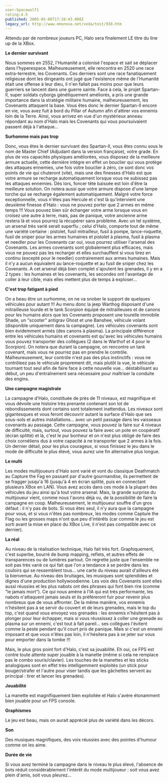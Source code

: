 ```yaml
---
user:Spacewolf1
rating:4.5
published: 2005-05-06T17:38:43.000Z
legacy_url: http://www.emunova.net/veda/test/938.htm
---
```

Attendu par de nombreux joueurs PC, Halo sera finalement LE titre du line up de la XBox.  

  

**Le dernier survivant**  

Nous sommes en 2552, l'Humanité a colonisé l'espace et sait se déplacer dans l'hyperespace. Malheureusement, elle rencontra en 2520 une race extra-terrestre, les Covenants. Ces derniers sont une race fanatiquement religieuse dont les dirigeants ont jugé que l'existence même de l'Humanité était une offense à leur dieu, il n'en fallait pas moins pour que leurs guerriers se lancent dans une guerre sainte. Face à cela, le projet Spartan-II, super soldats cyborgs génétiquement améliorés, a pris une grande importance dans la stratégie militaire humaine, malheureusement, les Covenants attaquent la base. Vous êtes donc le dernier Spartan-II encore en vie, vous avez fuit à bord du Pillar of Autumn afin d'attirer vos ennemis loin de la Terre. Ainsi, vous arrivez en vue d'un mystérieux anneau répondant au nom d'Halo mais les Covenants qui vous poursuivaient passent déjà à l'attaque...  

  

**Surhomme mais pas trop**  

Donc, vous êtes le dernier survivant des Spartan-II, vous êtes connu sous le nom de Master Chief (Adjudant dans la version française), votre grade. En plus de vos capacités physiques améliorées, vous disposez de la meilleure armure actuelle, cette dernière intègre en effet un bouclier qui vous protège des attaques ennemies, une fois votre bouclier à zéro, ce sont donc vos points de vie qui chuteront (vite), mais une des finesses d'Halo est que votre armure se recharge automatiquement lorsque vous ne subissez pas les attaques ennemies. Dès lors, foncer tête baissée est loin d'être la meilleure solution. On notera aussi que votre armure dispose d'une lampe torche qui se recharge également automatiquement. Malgré votre force exceptionnelle, vous n'êtes pas Hercule et c'est là qu'intervient une deuxième finesse d'Halo : vous ne pouvez porter que 2 armes en même temps !!! Vous pouvez bien sûr échanger votre arme lorsque vous en croisez une autre à terre, mais, pas de panique, votre ancienne arme restera là et vous pourrez la récupérer sans problème. Avec un tel système, un arsenal très varié serait superflu ; celui d'Halo, comporte tout de même une variété certaine : pistolet, fusil mitrailleur, fusil à pompe, lance-roquette, fusil de sniper pour les armes humaines et pistolet à plasma, fusil à plasma et needler pour les Covenants car oui, vous pourrez utiliser l'arsenal des Covenants. Les armes covenants sont globalement plus efficaces, mais vous ne pouvez pas les recharger et elles surchauffent si vous tirez en continu (excepté pour le needler) contrairement aux armes humaines. Mais il n'y a aucun équivalent au lance-roquette et au fusil de sniper chez les Covenants. A cet arsenal déjà bien complet s'ajoutent les grenades, il y en a 2 types : les humaines et les covenants, les secondes ont l'avantage de coller à leur cible, mais elles mettent plus de temps à exploser...  

  

**C'est trop fatigant à pied**  

On a beau être un surhomme, on ne va snober le support de quelques véhicules pour autant !!! Au menu donc la jeep Warthog disposant d'une mitrailleuse lourde et le tank Scorpion équipé de mitrailleuses et de canons pour les humains alors que les Covenants proposent une tourelle immobile Shade, un "scooter" antigrav Ghost et une Banshee, véhicule volant (disponible uniquement dans la campagne). Les véhicules covenants sont bien évidemment armés (des canons à plasma). La principale différence entre les véhicules humains et covenants est qu'avec les véhicules humains vous pouvez transporter des collègues (2 dans le Warthof et 4 pour le Scorpion). On notera que durant la campagne, on rencontre un tank covenant, mais vous ne pourrez pas en prendre le contrôle. Malheureusement, leur contrôle n'est pas des plus instinctifs : vous ne contrôleez pas le véhicule proprement dit, mais plutôt la vue, le véhicule tournant tout seul afin de faire face à cette nouvelle vue... déstabilisant au début, un peu d'entraînement sera nécessaire pour maîtriser la conduite des engins.  

  

**Une campagne magistrale**  

La campagne d'Halo, constituée de près de 11 niveaux, est magnifique et vous dévoile une histoire très prenante contenant son lot de rebondissements dont certains sont totalement inattendus. Les niveaux sont gigantesques et vous feront découvrir autant la surface d'Halo que ses sous-sols et autres installations... avec un petit passage dans les vaisseaux covenants au passage. Cette campagne, vous pouvez la faire sur 4 niveaux de difficulté, mais, surtout, vous pouvez la faire avec un pote en coopératif (écran splitté) et là, c'est le pur bonheur et on n'est plus obligé de faire des choix cornéliens dus à votre capacité à ne transporter que 2 armes à la fois. Un dernier détail, pour les plus courageux, si vous finissez le jeu dans le mode de difficulté le plus élevé, vous aurez une fin alternative plus longue.  

  

**Le multi**  

Les modes multijoueurs d'Halo sont varié et vont du classique Deathmatch au Capture the Fag en passant par d'autre gourmandise, ils permettent de se fragger jusqu'à 16 (jusqu'à 4 en écran splitté, puis en connectant plusieurs XBox en LAN). Vous avez accès dans ces mode à la plupart des véhicules du jeu ainsi qu'à tout votre arsenal. Mais, la grande surprise du multijoueur vient, comme nous l'avons déjà vu, de la possibilité de faire la campagne en coop. Malheureusement, le multijoueur souffre d'un gros défaut : il n'y pas de bots. Si vous êtes seul, il n'y aura que la campagne pour vous, et si vous n'êtes pas nombreux, les modes comme Capture the Flag ou les grosses maps n'ont que peu d'intérêts (car comme le jeu est sorti avant la mise en place du XBox Live, il n'est pas compatible avec ce dernier).  

  

**La réal**  

Au niveau de la réalisation technique, Halo fait très fort. Graphiquement, c'est superbe, bourré de bump mapping, reflets, et autres effets de transparences ou de lumières partout. On regrette juste que l'ensemble ne soit pas très varié ce qui fait que l'on a tendance à se perdre dans les couloirs qui se ressemblent tous... une carte du niveau aurait d'ailleurs été la bienvenue. Au niveau des bruitages, les musiques sont splendides et dignes d'une production hollywoodienne. Les voix des Covenants sont elles aussi réussies et les plus nabots ont des phrases qui font bien rire (comme "le jamais mort"). Ce qui nous amène à l'IA qui est très performante, les nabots n'attaquent jamais seuls et ils préféreront fuir pour revenir plus nombreux que de vous affronter. De la même manière, vos ennemis n'hésitent pas à se servir du couvert et de leurs grenades, mais le top du top, c'est quand vous envoyez vos grenades : les ennemis n'hésitent pas à plonger pour leur échapper, mais si vous réussissez à coller une grenade au plasma sur un ennemi, c'est tout à fait pareil... ses collègues l'évitent comme la peste pendant qu'il court pris de panique. Mais si c'est un ennemi imposant et que vous n'êtes pas loin, il n'hésitera pas à se jeter sur vous pour emporter dans la tombe !!!  

Mais, le plus gros point fort d'Halo, c'est sa jouabilité. Eh oui, ce FPS est contre toute attente super jouable à la manette (même si cela ne remplace pas le combo souris/clavier). Les touches de la manettes et les sticks analogiques sont en effet très intelligemment exploités (un stick pour bouger/strafer et l'autre pour viser tandis que les gâchettes servent au principal : tirer et lancer les grenades).  

  

  

**Jouabilité**  

La manette est magnifiquement bien exploitée et Halo s'avère étonamment bien jouable pour un FPS console.  

**Graphismes**  

Le jeu est beau, mais on aurait apprécié plus de variété dans les décors.  

**Son**  

Des musiques magnifiques, des voix réussies avec des pointes d'humour comme on les aime.  

**Durée de vie**  

Si vous avez terminé la campagne dans le niveau le plus élevé, l'absence de bots réduit considérablement l'intérêt du mode multijoueur : soit vous avez plein d'amis, soit vous pleurez...